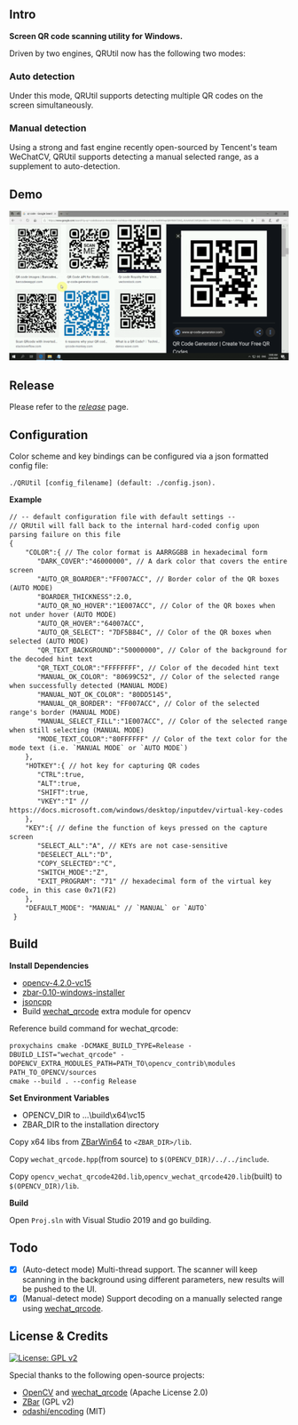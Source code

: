 ## Intro

**Screen QR code scanning utility for Windows.**

Driven by two engines, QRUtil now has the following two modes:

### Auto detection

Under this mode, QRUtil supports detecting multiple QR codes on the screen simultaneously.

### Manual detection

Using a strong and fast engine recently open-sourced by Tencent's team WeChatCV, QRUtil supports detecting a manual selected range, as a supplement to auto-detection.

## Demo

![demo](ReadMe/rec.gif)

## Release

Please refer to the [*release*](https://github.com/yype/QRUtil/releases) page.

## Configuration

Color scheme and key bindings can be configured via a json formatted config file:

```shell
./QRUtil [config_filename] (default: ./config.json).
```

**Example**

```jsonc
// -- default configuration file with default settings --
// QRUtil will fall back to the internal hard-coded config upon parsing failure on this file
{
    "COLOR":{ // The color format is AARRGGBB in hexadecimal form
       "DARK_COVER":"46000000", // A dark color that covers the entire screen
       "AUTO_QR_BOARDER":"FF007ACC", // Border color of the QR boxes (AUTO MODE)
       "BOARDER_THICKNESS":2.0, 
       "AUTO_QR_NO_HOVER":"1E007ACC", // Color of the QR boxes when not under hover (AUTO MODE)
       "AUTO_QR_HOVER":"64007ACC",
       "AUTO_QR_SELECT": "7DF5B84C", // Color of the QR boxes when selected (AUTO MODE)
       "QR_TEXT_BACKGROUND":"50000000", // Color of the background for the decoded hint text
       "QR_TEXT_COLOR":"FFFFFFFF", // Color of the decoded hint text
       "MANUAL_OK_COLOR": "80699C52", // Color of the selected range when successfully detected (MANUAL MODE)
       "MANUAL_NOT_OK_COLOR": "80DD5145", 
       "MANUAL_QR_BORDER": "FF007ACC", // Color of the selected range's border (MANUAL MODE)
       "MANUAL_SELECT_FILL":"1E007ACC", // Color of the selected range when still selecting (MANUAL MODE)
       "MODE_TEXT_COLOR":"80FFFFFF" // Color of the text color for the mode text (i.e. `MANUAL MODE` or `AUTO MODE`)
    },
    "HOTKEY":{ // hot key for capturing QR codes
       "CTRL":true,
       "ALT":true,
       "SHIFT":true,
       "VKEY":"I" // https://docs.microsoft.com/windows/desktop/inputdev/virtual-key-codes
    },
    "KEY":{ // define the function of keys pressed on the capture screen
       "SELECT_ALL":"A", // KEYs are not case-sensitive
       "DESELECT_ALL":"D",
       "COPY_SELECTED":"C",
       "SWITCH_MODE":"Z",
       "EXIT_PROGRAM": "71" // hexadecimal form of the virtual key code, in this case 0x71(F2)
    },
    "DEFAULT_MODE": "MANUAL" // `MANUAL` or `AUTO`
 }
```

## Build

**Install Dependencies**

- [opencv-4.2.0-vc15](https://sourceforge.net/projects/opencvlibrary/files/4.2.0/opencv-4.2.0-vc14_vc15.exe/download)
- [zbar-0.10-windows-installer](http://sourceforge.net/projects/zbar/files/zbar/0.10/zbar-0.10-setup.exe/download)
- [jsoncpp](https://github.com/open-source-parsers/jsoncpp)
- Build [wechat_qrcode](https://github.com/opencv/opencv_contrib/tree/master/modules/wechat_qrcode) extra module for opencv

Reference build command for wechat_qrcode:

``` 
proxychains cmake -DCMAKE_BUILD_TYPE=Release -DBUILD_LIST="wechat_qrcode" -DOPENCV_EXTRA_MODULES_PATH=PATH_TO\opencv_contrib\modules PATH_TO_OPENCV/sources
cmake --build . --config Release
```

**Set Environment Variables**

- OPENCV_DIR to ...\build\x64\vc15
- ZBAR_DIR to the installation directory

Copy x64 libs from [ZBarWin64](https://github.com/dani4/ZBarWin64/tree/master/lib) to `<ZBAR_DIR>/lib`.

Copy `wechat_qrcode.hpp`(from source) to `$(OPENCV_DIR)/../../include`.

Copy `opencv_wechat_qrcode420d.lib`,`opencv_wechat_qrcode420.lib`(built) to `$(OPENCV_DIR)/lib`.

**Build**

Open `Proj.sln` with Visual Studio 2019 and go building.

## Todo

- [x] (Auto-detect mode) Multi-thread support. The scanner will keep scanning in the background using different parameters, new results will be pushed to the UI.
- [x] (Manual-detect mode) Support decoding on a manually selected range using [wechat_qrcode](https://github.com/opencv/opencv_contrib/tree/master/modules/wechat_qrcode).

## License & Credits

[![License: GPL v2](https://img.shields.io/badge/License-GPL%20v2-blue.svg)](https://www.gnu.org/licenses/old-licenses/gpl-2.0.en.html)

Special thanks to the following open-source projects:

- [OpenCV](https://github.com/opencv/opencv) and [wechat_qrcode](https://github.com/opencv/opencv_contrib/tree/master/modules/wechat_qrcode) (Apache License 2.0)
- [ZBar](https://github.com/ZBar/ZBar) (GPL v2) 
- [odashi/encoding](https://github.com/odashi/encoding) (MIT)